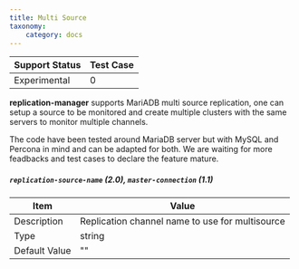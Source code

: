 ```yaml
---
title: Multi Source
taxonomy:
    category: docs
---
```

| Support Status  | Test Case |  
| ----------------|-----------|
| Experimental    | 0 |       

**replication-manager** supports MariADB multi source replication, one can setup a source to be monitored and create multiple clusters with the same servers to monitor multiple channels.

The code have been tested around MariaDB server but with MySQL and Percona in mind and can be adapted  for both. We are waiting for more feadbacks and test cases to declare the feature mature.  

##### `replication-source-name` (2.0), `master-connection` (1.1)

| Item | Value |
| ---- | ----- |
| Description | Replication channel name to use for multisource |
| Type | string |
| Default Value | "" |  
